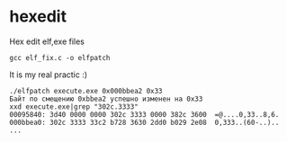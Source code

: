# hexedit
Hex edit elf,exe files

```
gcc elf_fix.c -o elfpatch
```
It is my real practic :)
```
./elfpatch execute.exe 0x000bbea2 0x33
Байт по смещению 0xbbea2 успешно изменен на 0x33
xxd execute.exe|grep "302c.3333"      
00095840: 3d40 0000 0000 302c 3333 0000 382c 3600  =@....0,33..8,6.
000bbea0: 302c 3333 33c2 b728 3630 2dd0 b029 2e08  0,333..(60-..)..
...
```
